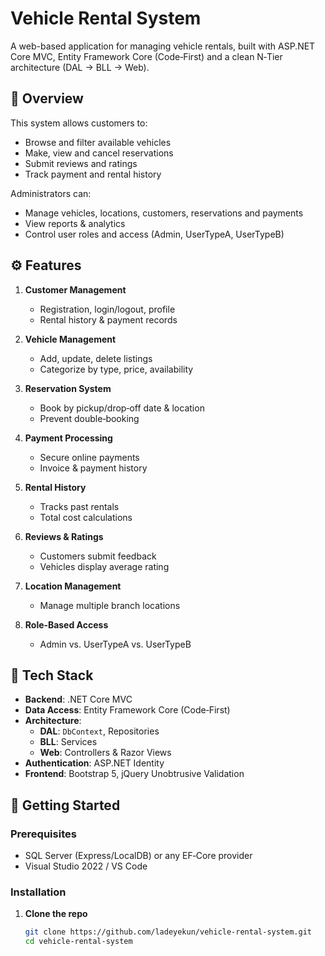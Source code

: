 # Vehicle Rental System

A web-based application for managing vehicle rentals, built with ASP.NET Core MVC, Entity Framework Core (Code‑First) and a clean N‑Tier architecture (DAL → BLL → Web).

## 📝 Overview

This system allows customers to:
- Browse and filter available vehicles
- Make, view and cancel reservations
- Submit reviews and ratings
- Track payment and rental history

Administrators can:
- Manage vehicles, locations, customers, reservations and payments
- View reports & analytics
- Control user roles and access (Admin, UserTypeA, UserTypeB)

## ⚙️ Features

1. **Customer Management**  
   - Registration, login/logout, profile  
   - Rental history & payment records  

2. **Vehicle Management**  
   - Add, update, delete listings  
   - Categorize by type, price, availability  

3. **Reservation System**  
   - Book by pickup/drop‑off date & location  
   - Prevent double‑booking  

4. **Payment Processing**  
   - Secure online payments  
   - Invoice & payment history  

5. **Rental History**  
   - Tracks past rentals  
   - Total cost calculations  

6. **Reviews & Ratings**  
   - Customers submit feedback  
   - Vehicles display average rating  

7. **Location Management**  
   - Manage multiple branch locations  

8. **Role‑Based Access**  
   - Admin vs. UserTypeA vs. UserTypeB  

## 🔧 Tech Stack

- **Backend**: .NET Core MVC  
- **Data Access**: Entity Framework Core (Code‑First)  
- **Architecture**:  
  - **DAL**: `DbContext`, Repositories  
  - **BLL**: Services  
  - **Web**: Controllers & Razor Views  
- **Authentication**: ASP.NET Identity  
- **Frontend**: Bootstrap 5, jQuery Unobtrusive Validation  

## 🚀 Getting Started

### Prerequisites

- SQL Server (Express/LocalDB) or any EF‑Core provider  
- Visual Studio 2022 / VS Code  

### Installation

1. **Clone the repo**
   ```bash
   git clone https://github.com/ladeyekun/vehicle‑rental‑system.git
   cd vehicle‑rental‑system
